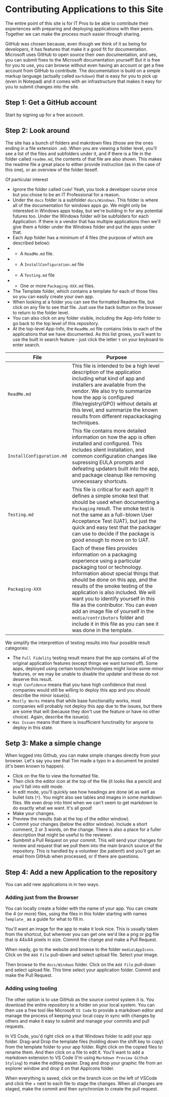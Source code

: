 # Contributing Applications to this Site

The entire point of this site is for IT Pros to be able to contribute their experiences with preparing and deploying applications with their peers.  Together we can make the process much easier through sharing.

GitHub was chosen because, even though we think of it as being for developers, it has features that make it a good fit for documentation.  Microsoft uses GitHub to open source their own documentation, and ues, you can submit fixes to the Microsoft documentation yourself!  But it is free for you to use, you can browse without even having an account or get a free account from GitHub to contribute.  The documentation is build on a simple markup language (actually called `markdown`) that is easy for you to pick up (even in Notepad) and it comes with an infrastructure that makes it easy for you to submit changes into the site.

## Step 1: Get a GitHub account

Start by signing up for a free account.

## Step 2: Look around
The site has a bunch of folders and makrdown files (those are the ones ending in a file extension `.md`).  When you are viewing a folder level, you'll see a list of the files and subfolders under it, and if there is a file in the folder called `readme.md`, the contents of that file are also shown.  This makes the readme file a great place to either provide instruction (as in the case of this one), or an overview of the folder iteself.

Of particular interest
* Ignore the folder called `Code`!  Yeah, you took a developer course once but you chose to be an IT Professional for a reason.
* Under the `docs` folder is a subfolder `docs/Windows`.  This folder is where all of the documentation for windows apps go.  We might only be interested in Windows apps today, but we're building in for any potential futures too.  Under the Windows folder will be subfolders for each Application.  If there is a vendor that has multiple applications then we'll give them a folder under the Windows folder and put the apps under that.
* Each App folder has a minimum of 4 files (the purpose of which are described below):
* * A `ReadMe.md` file.
* * A `InstallConfiguration.md` file
* * A `Testing.md` file
* * One or more `Packaging-XXX.md` files.
* The Template folder, which contains a template for each of those files so you can easily create your own app.
* When looking at a folder you can see the formatted Readme file, but click on any file to see that file.  Just use the back button on the browser to return to the folder level.
* You can also click on any folder visible, including the App-Info folder to go back to the top level of this repository.
* At the top-level App-Info, the `ReadMe.md` file contains links to each of the applications that we have documented.  As this list grows, you'll want to use the built in search feature - just click the letter `t` on your keyboard to enter search.

| File | Purpose |
|----|----|
| `ReadMe.md` | This file is intended to be a high level description of the application including what kind of app and installers are available from the vendor. We also try to summarize how the app is configured (file/registry/GPO) without details at this level, and summarize the known results from different repackackaging techniques. |
| `InstallConfiguration.md` | This file contains more detailed information on how the app is often installed and configured.  This includes silent installation, and common configuration changes like supressing EULA prompts and defeating updaters built into the app, and package cleanup like removing unnecessary shortcuts. |
| `Testing.md` | This file is critical for each app!!! It defines a simple smoke test that should be used when documenting a `Packaging` result.  The smoke test is not the same as a full-blown User Acceptance Test (UAT), but just the quick and easy test that the packager can use to decide if the package is good enough to move on to UAT. |
| `Packaging-XXX` | Each of these files provides information on a packaging experience using a particular packaging tool or technology.  Information about special things that should be done on this app, and the results of the smoke testing of the application is also included.  We will want you to identify yourself in this file as the contributor.  You can even add an image file of yourself in the `media/contributors` folder and include it in this file as you can see it was done in the template. |

We simplify the interprettion of testing results into four possible result categories:

* The `Full Fidelity` testing result means that the app contains all of the original application features (except things we want turned off).  Some apps, deployed using certain tools/technologies might loose some minor features, or we may be unable to disable the updater and these do not deserve this result.
* `High Confidence` means that you have high confidence that most companies would still be willing to deploy this app and you should describe the minor issue(s).
* `Mostly Works` means that while base functionality works, most companies will probably not deploy this app due to the issues, but there are some that will (because they don't use the feature or have no other choice).  Again, describe the issue(s).
* `Has Issues` means that there is insufficient functinality for anyone to deploy in this state.

## Setp 3: Make a simple change

When logged into Github, you can make simple changes directly from your browser.  Let's say you see that Tim made a typo in a document he posted (it's been known to happen).

* Click on the file to view the formatted file.  
* Then click the editor icon at the top of the file (it looks like a pencil) and you'll fall into edit mode.  
* In edit mode, you'll quickly see how headings are done (`#`) as well as bullet lists (`*`). You might also see tables and images in some markdown files.  We even drop into html when we can't seem to get markdown to do exactly what we want.  It's all good!
* Make your changes.
* Preview the results (tab at the top of the editor window). 
* Commit your changes (below the editor window).  Include a short comment, 2 or 3 words, on the change.  There is also a place for a fuller description that might be useful to the reviewer.
* Sumbmit a Pull Request on your commit. This will send your changes for review and request that we pull them into the main branch source of the repository.  This is handled by a volunteer (be patient!) and you'll get an email from GitHub when processed, or if there are questions.

## Step 4: Add a new Application to the repository

You can add new applications in in two ways.

### Adding just from the Browser

You can locally create a folder with the name of your app.  You can create the 4 (or more) files, using the files in this folder starting with names `Template_` as a guide for what to fill in.

You'll want an image for the app to make it look nice.  This is usually taken from the shortcut, but wherever you can get one we'd like a png or jpg file that is 44x44 pixels in size.  Commit the change and make a Pull Request.

When ready, go to the website and browse to the folder `media\AppIcons`. Click on the `Add File` pull-down and select upload file.  Select your image.

Then browse to the `docs/Windows` folder.  Click on the `Add File` pull-down and select upload file. This time select your application folder.  Commit and make the Pull Request.

### Adding using tooling

The other option is to use GitHub as the source control system it is.  You download the entire repository to a folder on your local system. You can then use a free tool like Microsoft `VS Code` to provide a markdown editor and manage the process of keeping your local copy in sync with changes by others and make it easy to submit and manage your commits and pull requests.

In VS Code, you'd right click on a that Windows folder to add your app folder. Drag-and Drop the template files (holding down the shift key to copy) from the template folder to your app folder.  Right click on the copied files to rename them. And then click on a file to edit it. You'll want to add a markdown extension to VS Code (I'm using `Markdown Preview Github Styling`) to make the editing easier.  Drag and drop your graphic file from an explorer window and drop it on that AppIcons folder.

When everything is saved, click on the branch icon on the left of VSCode and click the + next to each file to stage the changes.  When all changes are staged, make the commit and then synchronize to create the pull request.




